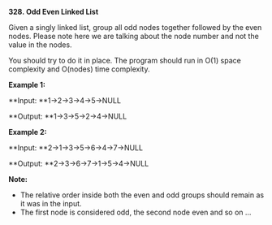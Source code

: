 **328. Odd Even Linked List**

Given a singly linked list, group all odd nodes together followed by the even nodes. Please note here we are talking about the node number and not the value in the nodes.

You should try to do it in place. The program should run in O(1) space complexity and O(nodes) time complexity.

**Example 1:**

**Input: **1-&gt;2-&gt;3-&gt;4-&gt;5-&gt;NULL

**Output: **1-&gt;3-&gt;5-&gt;2-&gt;4-&gt;NULL

**Example 2:**

**Input: **2-&gt;1-&gt;3-&gt;5-&gt;6-&gt;4-&gt;7-&gt;NULL

**Output: **2-&gt;3-&gt;6-&gt;7-&gt;1-&gt;5-&gt;4-&gt;NULL

**Note:**

- The relative order inside both the even and odd groups should remain as it was in the input.
- The first node is considered odd, the second node even and so on ...
